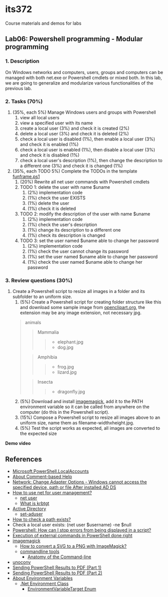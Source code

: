 # its372
Course materials and demos for labs

## Lab06: Powershell programming - Modular programming

### 1. Description
On Windows networks and computers, users, groups and computers can be managed with both net.exe or Powershell cmdlets or mixed both. In this lab, we are going to generalize and modularize various functionalities of the previous lab.

### 2. Tasks (70%)
1. (35%, each 5%) Manage Windows users and groups with Powershell
   1. view all local users
   2. view a specified user with its name
   3. create a local user (3%) and check it is created (2%)
   4. delete a local user (3%) and check it is deleted (2%)
   5. check a local user is disabled (1%), then enable a local user (3%) and check it is enabled (1%)
   6. check a local user is enabled (1%), then disable a local user (3%) and check it is disabled (1%)
   7. check a local user's description (1%), then change the description to a different one (3%) and check it is changed (1%)
2. (35%, each TODO 5%) Complete the TODOs in the template [funframe.ps1](./code/funframe.ps1)
   1. (20%) Rewrite all net user commands with Powershell cmdlets
   2. TODO 1: delete the user with name $uname
      1. (2%) implementation code
      2. (1%) check the user EXISTS
      3. (1%) delete the user
      4. (1%) check it is deleted
   3. TODO 2: modify the description of the user with name $uname
      1. (2%) implementation code
      2. (1%) check the user's description
      3. (1%) change its description to a different one
      4. (1%) check its description is changed
   4. TODO 3: set the user named $uname able to change her password
      1. (2%) implementation code
      2. (1%) check the user cannot change its password
      3. (1%) set the user named $uname able to change her password
      4. (1%) check the user named $uname able to change her password

### 3. Review questions (30%)
1. Create a Powershell script to resize all images in a folder and its subfolder to an uniform size.
   1. (5%) Create a Powershell script for creating folder structure like this and download some sample image from [openclipart.org](https://openclipart.org/), the extension may be any image extension, not necessary jpg.
   >animals 
   >
   >> Mammalia
   >>> - elephant.jpg
   >>> - dog.jpg
   >
   >> Amphibia
   >>> - frog.jpg
   >>> - lizard.jpg
   >
   >> Insecta
   >>> - dragonfly.jpg
   2. (5%) Download and install [imagemagick](https://imagemagick.org/), add it to the PATH environment variable so it can be called from anywhere on the computer (do this in the Powershell script).
   3. (15%) Compose a Powershell script to resize all images above to an uniform size, name them as filename-widthxheight.jpg.
   4. (5%) Test the script works as expected, all images are converted to the expected size

**Demo video**



## References
* [Microsoft.PowerShell.LocalAccounts](https://docs.microsoft.com/en-us/powershell/module/microsoft.powershell.localaccounts)
* [About Comment-based Help](https://docs.microsoft.com/en-us/powershell/module/microsoft.powershell.core/about/about_comment_based_help?)
* [Network: Change Adapter Options - Windows cannot access the specified device, path or file After installed AD DS](https://social.technet.microsoft.com/Forums/en-US/3e4d3515-8e27-40a3-a37a-d571a3554f2b/network-change-adapter-options-windows-cannot-access-the-specified-device-path-or-file?forum=winserverManagement)
* [How to use net for user management?](https://www.lifewire.com/net-user-command-2618097)
  * [net user](https://docs.microsoft.com/en-us/previous-versions/windows/it-pro/windows-server-2012-r2-and-2012/cc771865(v=ws.11))
  * [What is krbtgt](https://www.kjctech.net/do-you-need-to-update-krbtgt-account-password/)
* [Active Directory](https://docs.microsoft.com/en-us/powershell/module/addsadministration)
  * [set-aduser](https://docs.microsoft.com/en-us/powershell/module/addsadministration/set-aduser)
* [How to check a path exists?](https://stackoverflow.com/questions/31888580/a-better-way-to-check-if-a-path-exists-or-not-in-powershell/31896279)
* Check a local user exists: (net user $username) -ne $null
* [Powershell: How can I stop errors from being displayed in a script?](https://stackoverflow.com/questions/8388650/powershell-how-can-i-stop-errors-from-being-displayed-in-a-script)
* [Execution of external commands in PowerShell done right](https://mnaoumov.wordpress.com/2015/01/11/execution-of-external-commands-in-powershell-done-right/)
* [imagemagick](https://imagemagick.org/)
  * [How to convert a SVG to a PNG with ImageMagick?](https://stackoverflow.com/questions/9853325/how-to-convert-a-svg-to-a-png-with-imagemagick)
  * [commandline tools](https://imagemagick.org/script/command-line-tools.php)
    * [Anatomy of the Command-line](https://imagemagick.org/script/command-line-processing.php)
* [unoconv](https://github.com/unoconv/unoconv)
* [Sending PowerShell Results to PDF (Part 1)](https://community.idera.com/database-tools/powershell/powertips/b/tips/posts/sending-powershell-results-to-pdf-part-1)
* [Sending PowerShell Results to PDF (Part 2)](https://community.idera.com/database-tools/powershell/powertips/b/tips/posts/sending-powershell-results-to-pdf-part-2)
* [About Environment Variables](https://docs.microsoft.com/en-us/powershell/module/microsoft.powershell.core/about/about_environment_variables)
  * [.Net Environment Class](https://docs.microsoft.com/en-us/dotnet/api/system.environment)
    * [EnvironmentVariableTarget Enum](https://docs.microsoft.com/en-us/dotnet/api/system.environmentvariabletarget)